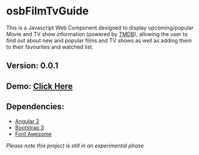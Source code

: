 # osbFilmTvGuide
This is a Javascript Web Component designed to display upcoming/popular Movie and TV show information (powered by [TMDB](https://www.themoviedb.org)), allowing the user to find out about new and popular films and TV shows as well as adding them to their favourites and watched list.

## Version: 0.0.1
## Demo: [Click Here](https://osbfilmtvguide.firebaseapp.com/)

## Dependencies:
* [Angular 2](https://angular.io/)
* [Bootstrap 3](http://getbootstrap.com)
* [Font Awesome](http://fontawesome.io)

_Please note this project is still in an experimental phase_